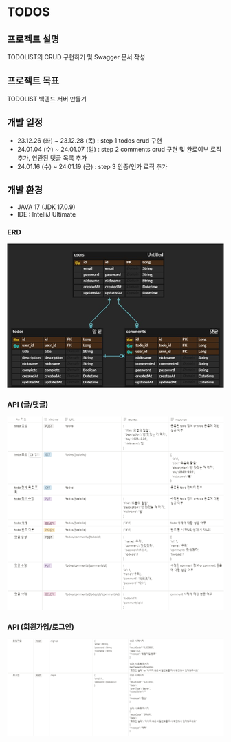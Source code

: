 # TODOS


## 프로젝트 설명

TODOLIST의 CRUD 구현하기 및 Swagger 문서 작성


## 프로젝트 목표

TODOLIST 백엔드 서버 만들기


## 개발 일정

* 23.12.26 (화) ~ 23.12.28 (목) : step 1 todos crud 구현
* 24.01.04 (수) ~ 24.01.07 (일) : step 2 comments crud 구현 및 완료여부 로직 추가, 연관된 댓글 목록 추가 
* 24.01.16 (수) ~ 24.01.19 (금) : step 3 인증/인가 로직 추가


## 개발 환경

* JAVA 17 (JDK 17.0.9)
* IDE : IntelliJ Ultimate


### ERD
![erd](/img/erd.png)

### API (글/댓글)
![api](/img/api222.png)

### API (회원가입/로그인)
![api](/img/API.png)







